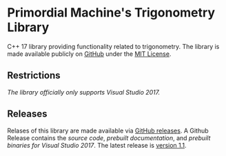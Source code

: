 # Primordial Machine's Trigonometry Library
C++ 17 library providing functionality related to trigonometry.
The library is made available publicly on [GitHub](https://github.com/primordialmachine/trigonometry) under the [MIT License](https://github.com/primordialmachine/trigonometry/blob/master/LICENSE).

## Restrictions
*The library officially only supports Visual Studio 2017.*

## Releases
Relases of this library are made available via [GitHub releases](https://github.com/primordialmachine/trigonometry/releases/). A Github Release contains the *source code*, *prebuilt documentation*, and *prebuilt binaries for Visual Studio 2017*. The latest release is [version 1.1](https://github.com/primordialmachine/trigonometry/releases/latest).
